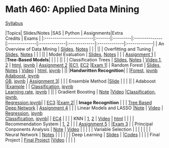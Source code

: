 # Math 460: Applied Data Mining

[Syllabus](Syllabus_460.pdf)

|Topics| Slides/Notes |SAS | Python | Assignments|Extra <br> Credits | Exams |
|:------------------------|:-------|:---------|:--------------|:--------------|:-------------|:-------------|:-------------|:-------------|
| An Overview of Data Mining    | [Slides](slides/intro.html), [Notes](notes/implicit_explicit_programming.pdf)      |        |             |       ||
| Overfitting and Tuning  | [Slides](slides/overfitting.pdf), [Notes](slides/overfitting_note.pdf )     |        |            |       ||
| Model Evaluation              | [Slides](slides/measuring_performance.pdf), [Notes](slides/measuring_performance_note.pdf)     |        |            |   [Assignment 1](assignments/Math460_Assignment1.html)    |
|**Tree-Based Models**|  | |  | ||  |
| Classification Trees          | [Slides](slides/fa21_classification_tree2_original.pdf), [Notes](slides/fa21_classification_tree2_note.pdf)     |   [Video 1](https://bryant.hosted.panopto.com/Panopto/Pages/Viewer.aspx?id=5d52b5d5-d4c7-4c26-b97f-af1e010b9304), [2](https://bryant.hosted.panopto.com/Panopto/Pages/Viewer.aspx?id=1b1ea9bc-81dd-48c8-a8c9-af20010860b9)   |     [html](python/decision_tree.html), [ipynb](python/decision_tree.ipynb)        |  [Assignment 2](assignments/Math460_Assignment2.html)     |[EC1](assignments/Extra_Credit_1.pdf), [EC2](python/decision_tree.html)   |[Exam 1](exams/Exam1/Exam1_fa22.html)|
| Random Forest                 | [Slides](slides/rf.pdf), [Notes](slides/rf_note.pdf)    |  [Video](https://bryant.hosted.panopto.com/Panopto/Pages/Viewer.aspx?id=f5e68183-8bc9-4538-8f86-af2c01067eeb)      |  [html,](python/rf.html)     [ipynb](python/rf.ipynb)     |       ||
|**Handwritten Recognition**|  |  |[Forest](python/digits/fa22/image_recognition_rf.html), [ipynb](python/digits/fa22/image_recognition_rf.ipynb) <br> [Adaboost](python/digits/fa22/image_recognition_ada.html), [ipynb](python/digits/fa22/image_recognition_ada.ipynb) <br> [GB](python/digits/fa22/image_recognition_gb.html), [ipynb](python/digits/fa22/image_recognition_gb.ipynb)  | [Assignment 3](assignments/Math460_Assignment3.html)| |  |
| Ensemble Method  |[Slide](gganimate/boosting3.html)                     |        |        |       ||
| Adaboost                      |[Example](gganimate/adaboost.html)                   |        |  [Classification](python/adaboost_classification.html), [ipynb](python/adaboost_classification.ipynb)  <br> [Learning rate](python/adaboost_demonstrate_fa22.html), [ipynb](python/adaboost_demonstrate_fa22.ipynb)             |       ||
| Gradient Boosting             | [Note](slides/GradientBoosting.pdf)             |[Video](https://bryant.hosted.panopto.com/Panopto/Pages/Viewer.aspx?id=1f5b6ef1-aec1-4501-a425-af3f01069124)     |[Classification](python/gb_classification.html), [ipynb](python/gb_classification.ipynb), <br> [Regression](python/gb_regression.html),[ipynb](python/gb_regression.ipynb)|            | [EC3](assignments/Extra_Credit_3.html)      |[Exam 2](exams/Exam2/Exam2.html)|
|             **Image Recognition**           |  |  | [Tree Based](python/images_recognition/image_recognition_gb.html) <br> [Deep Network]() | [Assignment 4](assignments/Math460_Assignment4.html) |  |
| Linear Models and LASSO       |[Note](gganimate/lm_fa22.pdf)              |  [Video](https://bryant.hosted.panopto.com/Panopto/Pages/Viewer.aspx?id=e02f2b51-b8e2-41de-8978-af4801169175)   | [Regression](python/lasso_regression_practice.html), [ipynb](python/lasso_regression_practice.ipynb) <br> [Classification](python/lasso_classification_fa21.html), [ipynb](python/lasso_classification_fa21.ipynb)|    |    [EC4](assignments/Extra_Credit_4.html)   |            |       |
| KNN                           | [1](slides/knn.html), [2](slides/knn_note.pdf)             | [Video](https://bryant.hosted.panopto.com/Panopto/Pages/Viewer.aspx?id=86dce16e-c337-4124-beac-af510115d1d3)    | [html](python/knn.html)       |            |       |
| Recommendation System         | [1](slides/rs2.html), [2](slides/Netflix_Prize.pdf)             |     |        | [Assignment 5](assignments/Math460_Assignment5.html)           |     |[Exam 3](exams/Exam3/Exam3.html)  |
| Principal Conponents Analysis | [Note](slides/pca.pdf)             | [Video](https://bryant.hosted.panopto.com/Panopto/Pages/Viewer.aspx?id=67e0ae09-96d2-45eb-98f0-af5d01115bbe)    |        |            |       |
| Variable Selection            |              |     |        |            |       |
| Neural Network                |   [Notes](slides/nn.pdf)           |     |        |            |       |
| Deep Learning                 | [Slides](gganimate/cnn.html)              |     |[Codes](https://colab.research.google.com/drive/1tSF1TJrGnneJ3fScV3PUQQk5PiGQuK5l?usp=sharing)        |            |       |
| Final Project                 |   [Final Project](final/Math460_Final.html)           |[Video](https://bryant.hosted.panopto.com/Panopto/Pages/Viewer.aspx?id=7261ef1e-d130-40e9-a62a-af5f011b0fcf)     |        |            |       |

